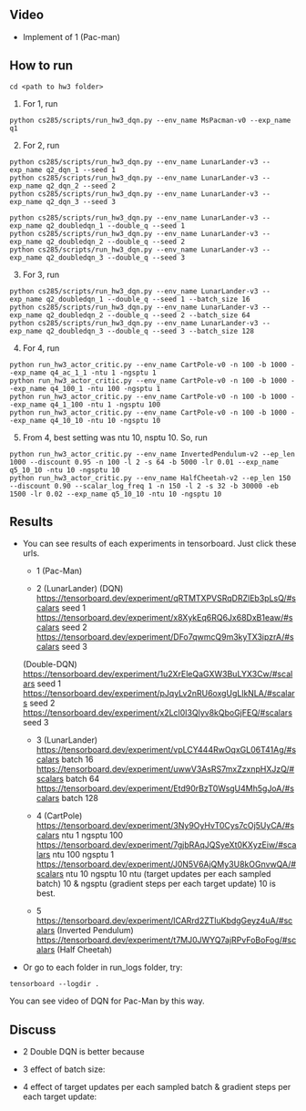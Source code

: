 ## Video 
* Implement of 1 (Pac-man)


## How to run

```
cd <path to hw3 folder>
```

1. For 1, run
```
python cs285/scripts/run_hw3_dqn.py --env_name MsPacman-v0 --exp_name q1
```

2. For 2, run
```
python cs285/scripts/run_hw3_dqn.py --env_name LunarLander-v3 --exp_name q2_dqn_1 --seed 1
python cs285/scripts/run_hw3_dqn.py --env_name LunarLander-v3 --exp_name q2_dqn_2 --seed 2
python cs285/scripts/run_hw3_dqn.py --env_name LunarLander-v3 --exp_name q2_dqn_3 --seed 3
```
```
python cs285/scripts/run_hw3_dqn.py --env_name LunarLander-v3 --exp_name q2_doubledqn_1 --double_q --seed 1
python cs285/scripts/run_hw3_dqn.py --env_name LunarLander-v3 --exp_name q2_doubledqn_2 --double_q --seed 2
python cs285/scripts/run_hw3_dqn.py --env_name LunarLander-v3 --exp_name q2_doubledqn_3 --double_q --seed 3
```

3. For 3, run
```
python cs285/scripts/run_hw3_dqn.py --env_name LunarLander-v3 --exp_name q2_doubledqn_1 --double_q --seed 1 --batch_size 16
python cs285/scripts/run_hw3_dqn.py --env_name LunarLander-v3 --exp_name q2_doubledqn_2 --double_q --seed 2 --batch_size 64
python cs285/scripts/run_hw3_dqn.py --env_name LunarLander-v3 --exp_name q2_doubledqn_3 --double_q --seed 3 --batch_size 128
```

4. For 4, run
```
python run_hw3_actor_critic.py --env_name CartPole-v0 -n 100 -b 1000 --exp_name q4_ac_1_1 -ntu 1 -ngsptu 1
python run_hw3_actor_critic.py --env_name CartPole-v0 -n 100 -b 1000 --exp_name q4_100_1 -ntu 100 -ngsptu 1
python run_hw3_actor_critic.py --env_name CartPole-v0 -n 100 -b 1000 --exp_name q4_1_100 -ntu 1 -ngsptu 100
python run_hw3_actor_critic.py --env_name CartPole-v0 -n 100 -b 1000 --exp_name q4_10_10 -ntu 10 -ngsptu 10
```

5. From 4, best setting was ntu 10, nsptu 10. So, run
```
python run_hw3_actor_critic.py --env_name InvertedPendulum-v2 --ep_len 1000 --discount 0.95 -n 100 -l 2 -s 64 -b 5000 -lr 0.01 --exp_name q5_10_10 -ntu 10 -ngsptu 10
python run_hw3_actor_critic.py --env_name HalfCheetah-v2 --ep_len 150 --discount 0.90 --scalar_log_freq 1 -n 150 -l 2 -s 32 -b 30000 -eb 1500 -lr 0.02 --exp_name q5_10_10 -ntu 10 -ngsptu 10
```

## Results
+ You can see results of each experiments in tensorboard. Just click these urls.
	* 1 (Pac-Man)
	

	* 2 (LunarLander)
	(DQN)
  https://tensorboard.dev/experiment/qRTMTXPVSRqDRZlEb3pLsQ/#scalars  seed 1
  https://tensorboard.dev/experiment/x8XykEq6RQ6Jx68DxB1eaw/#scalars  seed 2
  https://tensorboard.dev/experiment/DFo7qwmcQ9m3kyTX3ipzrA/#scalars  seed 3
  
  (Double-DQN)
  https://tensorboard.dev/experiment/1u2XrEleQaGXW3BuLYX3Cw/#scalars  seed 1
  https://tensorboard.dev/experiment/pJqyLv2nRU6oxgUgLlkNLA/#scalars  seed 2
  https://tensorboard.dev/experiment/x2Lcl0I3Qlyv8kQboGjFEQ/#scalars  seed 3

	* 3 (LunarLander)
	https://tensorboard.dev/experiment/vpLCY444RwOqxGL06T41Ag/#scalars  batch 16
  https://tensorboard.dev/experiment/uwwV3AsRS7mxZzxnpHXJzQ/#scalars  batch 64
  https://tensorboard.dev/experiment/Etd90rBzT0WsgU4Mh5gJoA/#scalars  batch 128
  
  * 4 (CartPole)
  https://tensorboard.dev/experiment/3Ny9OyHvT0Cys7cOj5UyCA/#scalars  ntu 1 ngsptu 100
  https://tensorboard.dev/experiment/7gjbRAqJQSyeXt0KXyzEiw/#scalars  ntu 100 ngsptu 1
  https://tensorboard.dev/experiment/J0N5V6AjQMy3U8kOGnvwQA/#scalars  ntu 10 ngsptu 10
  ntu (target updates per each sampled batch) 10 & ngsptu (gradient steps per each target update) 10 is best.
  
  * 5 
  https://tensorboard.dev/experiment/lCARrd2ZTluKbdgGeyz4uA/#scalars  (Inverted Pendulum)
  https://tensorboard.dev/experiment/t7MJ0JWYQ7ajRPvFoBoFog/#scalars  (Half Cheetah)

+ Or go to each folder in run_logs folder, try:
```
tensorboard --logdir .
```
You can see video of DQN for Pac-Man by this way.


## Discuss
* 2
Double DQN is better because

* 3
effect of batch size:

* 4
effect of target updates per each sampled batch & gradient steps per each target update:
